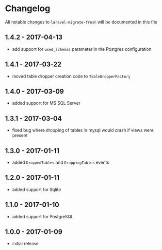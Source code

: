 # Changelog

All notable changes to `laravel-migrate-fresh` will be documented in this file

## 1.4.2 - 2017-04-13

- add support for `used_schemas` parameter in the Postgres configuration

## 1.4.1 - 2017-03-22

- moved table dropper creation code to `TableDropperFactory`

## 1.4.0 - 2017-03-09

- added support for MS SQL Server

## 1.3.1 - 2017-03-04

- fixed bug where dropping of tables in mysql would crash if views were present

## 1.3.0 - 2017-01-11

- added `DroppedTables` and `DroppingTables` events

## 1.2.0 - 2017-01-11

- added support for Sqlite

## 1.1.0 - 2017-01-10

- added support for PostgreSQL

## 1.0.0 - 2017-01-09

- initial release
